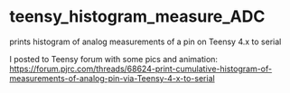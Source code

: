 # teensy_histogram_measure_ADC
prints histogram of analog measurements of a pin on Teensy 4.x to serial

I posted to Teensy forum with some pics and animation: https://forum.pjrc.com/threads/68624-print-cumulative-histogram-of-measurements-of-analog-pin-via-Teensy-4-x-to-serial
